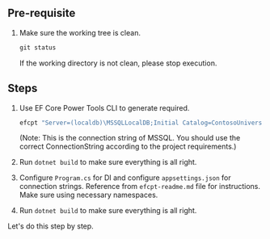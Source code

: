 ## Pre-requisite

1. Make sure the working tree is clean.

    ```ps1
    git status
    ```

    If the working directory is not clean, please stop execution.

## Steps

1. Use EF Core Power Tools CLI to generate required.

    ```ps1
    efcpt "Server=(localdb)\MSSQLLocalDB;Initial Catalog=ContosoUniversity;Trusted_Connection=True;Encrypt=false" mssql
    ```
     (Note: This is the connection string of MSSQL. You should use the correct ConnectionString according to the project requirements.)

2. Run `dotnet build` to make sure everything is all right.

3. Configure `Program.cs` for DI and configure `appsettings.json` for connection strings. Reference from `efcpt-readme.md` file for instructions. Make sure using necessary namespaces.

4. Run `dotnet build` to make sure everything is all right.

Let's do this step by step.
